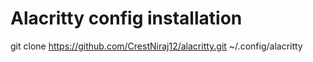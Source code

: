 # Alacritty config installation

git clone https://github.com/CrestNiraj12/alacritty.git ~/.config/alacritty

